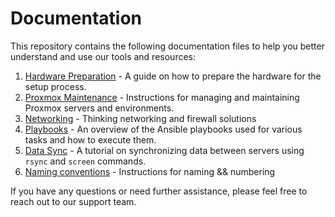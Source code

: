 # Documentation

This repository contains the following documentation files to help you better understand and use our tools and resources:

1. [Hardware Preparation](hardware-setup.md) - A guide on how to prepare the hardware for the setup process.
2. [Proxmox Maintenance](proxmox-setup.md) - Instructions for managing and maintaining Proxmox servers and environments.
3. [Networking](networking.md) - Thinking networking and firewall solutions
4. [Playbooks](playbooks.md) - An overview of the Ansible playbooks used for various tasks and how to execute them.
5. [Data Sync](data-sync.md) - A tutorial on synchronizing data between servers using `rsync` and `screen` commands.
6. [Naming conventions](naming.md) - Instructions for naming && numbering

If you have any questions or need further assistance, please feel free to reach out to our support team.
